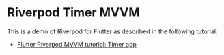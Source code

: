 # Riverpod Timer MVVM

This is a demo of Riverpod for Flutter as described in the following tutorial:

- [Flutter Riverpod MVVM tutorial: Timer app](https://runble1.com/flutter-hooks-riverpod-statenotifier-timer/)
